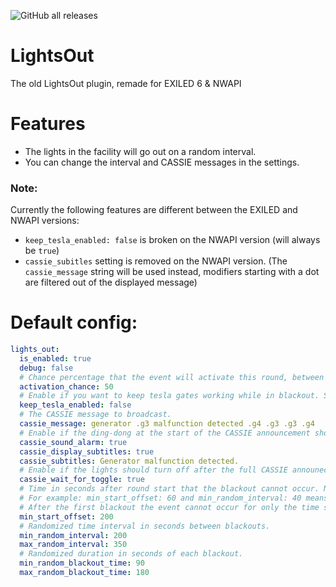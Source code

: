 ![GitHub all releases](https://img.shields.io/github/downloads/ThijsNameIsTaken/LightsOut/total)

# LightsOut
The old LightsOut plugin, remade for EXILED 6 & NWAPI

# Features
- The lights in the facility will go out on a random interval.
- You can change the interval and CASSIE messages in the settings.

### Note:
Currently the following features are different between the EXILED and NWAPI versions:
- `keep_tesla_enabled: false` is broken on the NWAPI version (will always be `true`)
- `cassie_subitles` setting is removed on the NWAPI version. (The `cassie_message` string will be used instead, modifiers starting with a dot are filtered out of the displayed message)

# Default config:
```yaml
lights_out:
  is_enabled: true
  debug: false
  # Chance percentage that the event will activate this round, between 1 and 100. Only round numbers are accepted.
  activation_chance: 50
  # Enable if you want to keep tesla gates working while in blackout. SCP-079 is always able to trigger a tesla, even during a blackout.
  keep_tesla_enabled: false
  # The CASSIE message to broadcast.
  cassie_message: generator .g3 malfunction detected .g4 .g3 .g3 .g4
  # Enable if the ding-dong at the start of the CASSIE announcement should be played.
  cassie_sound_alarm: true
  cassie_display_subtitles: true
  cassie_subtitles: Generator malfunction detected.
  # Enable if the lights should turn off after the full CASSIE announecment has played. If disabled, the lights will turn off while the announcement is playing.
  cassie_wait_for_toggle: true
  # Time in seconds after round start that the blackout cannot occur. Note: the min_random_interval will be added to this.
  # For example: min_start_offset: 60 and min_random_interval: 40 means that from the round start at least 100 seconds will pass before the lights event can occur.
  # After the first blackout the event cannot occur for only the time specified in min_random_interval.
  min_start_offset: 200
  # Randomized time interval in seconds between blackouts.
  min_random_interval: 200
  max_random_interval: 350
  # Randomized duration in seconds of each blackout.
  min_random_blackout_time: 90
  max_random_blackout_time: 180

```
